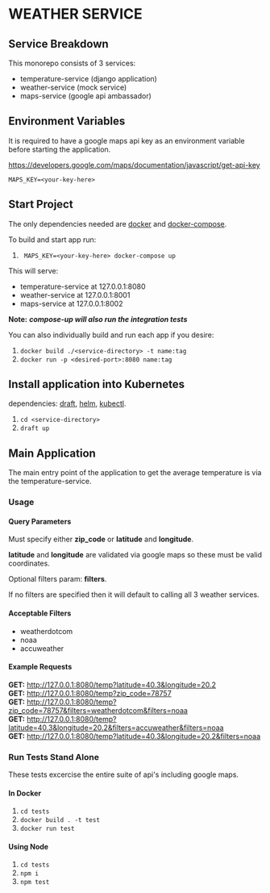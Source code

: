 # WEATHER SERVICE

## Service Breakdown

This monorepo consists of 3 services:
* temperature-service (django application)  
* weather-service (mock service)  
* maps-service  (google api ambassador)

## Environment Variables

It is required to have a google maps api key as an environment variable before starting the application.  

https://developers.google.com/maps/documentation/javascript/get-api-key

``` MAPS_KEY=<your-key-here> ```

## Start Project

The only dependencies needed are [docker](https://docs.docker.com/install/#server) and [docker-compose](https://docs.docker.com/compose/install/).

To build and start app run:

1.  ``` MAPS_KEY=<your-key-here> docker-compose up```

This will serve:  
* temperature-service at 127.0.0.1:8080
* weather-service at 127.0.0.1:8001
* maps-service at 127.0.0.1:8002

**Note:** ***compose-up will also run the integration tests***

You can also individually build and run each app if you desire:

1. ``` docker build ./<service-directory> -t name:tag ```
2. ```docker run -p <desired-port>:8080 name:tag```


## Install application into Kubernetes
dependencies: [draft](https://github.com/Azure/draft), [helm](https://helm.sh/docs/using_helm/), [kubectl](https://kubernetes.io/docs/tasks/tools/install-kubectl/).

1. ``` cd <service-directory> ```
2. ``` draft up ```

## Main Application

The main entry point of the application to get the average temperature is via the temperature-service. 

### Usage

#### Query Parameters

Must specify either **zip_code** or **latitude**  and **longitude**.

**latitude** and **longitude** are validated via google maps so these must be valid coordinates.

Optional filters param: **filters**.

If no filters are specified then it will default to calling all 3 weather services. 

#### Acceptable Filters

* weatherdotcom
* noaa
* accuweather

#### Example Requests

**GET:** http://127.0.0.1:8080/temp?latitude=40.3&longitude=20.2  
**GET:** http://127.0.0.1:8080/temp?zip_code=78757  
**GET:** http://127.0.0.1:8080/temp?zip_code=78757&filters=weatherdotcom&filters=noaa   
**GET:** http://127.0.0.1:8080/temp?latitude=40.3&longitude=20.2&filters=accuweather&filters=noaa  
**GET:** http://127.0.0.1:8080/temp?latitude=40.3&longitude=20.2&filters=noaa  

### Run Tests Stand Alone

These tests excercise the entire suite of api's including google maps.

#### In Docker
1. ``` cd tests ```
2. ``` docker build . -t test  ```
3. ``` docker run test ```

#### Using Node
1. ```cd tests ```
2. ``` npm i ```
3. ``` npm test ```
